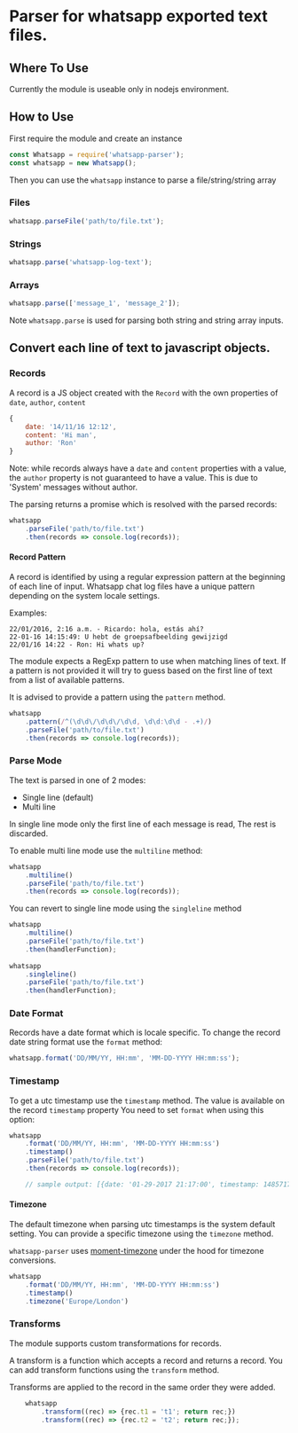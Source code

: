 # Parser for whatsapp exported text files.

## Where To Use
Currently the module is useable only in nodejs environment.

## How to Use
First require the module and create an instance

```js
const Whatsapp = require('whatsapp-parser');
const whatsapp = new Whatsapp();
```
Then you can use the `whatsapp` instance to parse a file/string/string array

### Files
```js
whatsapp.parseFile('path/to/file.txt');
```

### Strings
```js
whatsapp.parse('whatsapp-log-text');
```

### Arrays
```js
whatsapp.parse(['message_1', 'message_2']);
```

Note `whatsapp.parse` is used for parsing both string and string array inputs.

## Convert each line of text to javascript objects.

### Records
A record is a JS object created with the `Record` with the own properties of `date`, `author`, `content`
```js
{
	date: '14/11/16 12:12',
	content: 'Hi man',
	author: 'Ron'
}
```

Note: while records always have a `date` and `content` properties with a value, the `author` property is not guaranteed
to have a value. This is due to 'System' messages without author.

The parsing returns a promise which is resolved with the parsed records:
```js
whatsapp
	.parseFile('path/to/file.txt')
	.then(records => console.log(records));
```

#### Record Pattern
A record is identified by using a regular expression pattern at the beginning of each line of input.
Whatsapp chat log files have a unique pattern depending on the system locale settings.

Examples:
```
22/01/2016, 2:16 a.m. - Ricardo: hola, estás ahí?
22-01-16 14:15:49: ‎U hebt de groepsafbeelding gewijzigd
22/01/16 14:22 - Ron: Hi whats up?
```

The module expects a RegExp pattern to use when matching lines of text.
If a pattern is not provided it will try to guess based on the first line of text from a list of available patterns.

It is advised to provide a pattern using the `pattern` method.

```js
whatsapp
	.pattern(/^(\d\d\/\d\d\/\d\d, \d\d:\d\d - .+)/)
	.parseFile('path/to/file.txt')
	.then(records => console.log(records));
```

### Parse Mode
The text is parsed in one of 2 modes: 
- Single line (default)
- Multi line

In single line mode only the first line of each message is read,
The rest is discarded.

To enable multi line mode use the `multiline` method:
```js
whatsapp
	.multiline()
	.parseFile('path/to/file.txt')
	.then(records => console.log(records));
```

You can revert to single line mode using the `singleline` method
```js
whatsapp
	.multiline()
	.parseFile('path/to/file.txt')
	.then(handlerFunction);
	
whatsapp
	.singleline()
	.parseFile('path/to/file.txt')
	.then(handlerFunction);
```

### Date Format
Records have a date format which is locale specific.
To change the record date string format use the `format` method:
```js
whatsapp.format('DD/MM/YY, HH:mm', 'MM-DD-YYYY HH:mm:ss');
```

### Timestamp
To get a utc timestamp use the `timestamp` method.
The value is available on the record `timestamp` property
You need to set `format` when using this option:

```js
whatsapp
	.format('DD/MM/YY, HH:mm', 'MM-DD-YYYY HH:mm:ss')
	.timestamp()
	.parseFile('path/to/file.txt')
	.then(records => console.log(records));

	// sample output: [{date: '01-29-2017 21:17:00', timestamp: 1485717420000, author: 'Ron', content: 'foo'}]
```

#### Timezone
The default timezone when parsing utc timestamps is the system default setting.
You can provide a specific timezone using the `timezone` method.

`whatsapp-parser` uses [moment-timezone](http://momentjs.com/timezone/) under the hood for timezone conversions.

```js
whatsapp
	.format('DD/MM/YY, HH:mm', 'MM-DD-YYYY HH:mm:ss')
	.timestamp()
	.timezone('Europe/London')
```

### Transforms
The module supports custom transformations for records.

A transform is a function which accepts a record and returns a record.
You can add transform functions using the `transform` method.

Transforms are applied to the record in the same order they were added.

```js
	whatsapp
		.transform((rec) => {rec.t1 = 't1'; return rec;})
		.transform((rec) => {rec.t2 = 't2'; return rec;});
```
